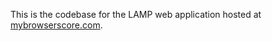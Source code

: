 This is the codebase for the LAMP web application hosted at [mybrowserscore.com](https://mybrowserscore.com).




